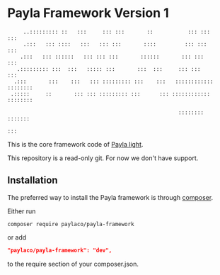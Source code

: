 Payla Framework Version 1
===========================
```
     ..::::::::: ::   :::     ::: :::       ::           ::: :::       :::
     .:::   ::: ::::   :::   ::: :::       ::::         ::: :::       :::
    .:::   ::: ::::::   ::: ::: :::       ::::::       ::: :::       :::
   .::::::::: :::  :::   ::::: :::       :::  :::     ::: :::       :::
  .:::       :::    :::   ::: ::::::::: :::    :::   ::::::::::::  ::::::::
 .:::::     ::       ::: ::: ::::::::: :::      ::: ::::::::::::  ::::::::
                                                                           
                                                      ::::::::   :::::::
                                                                    :::
```

This is the core framework code of [Payla light](https://github.com/paylaco/payla-framework#readme).

This repository is a read-only git.
For now we don't have support.

Installation
------------

The preferred way to install the Payla framework is through [composer](http://getcomposer.org/download/).

Either run

```
composer require paylaco/payla-framework
```

or add

```json
"paylaco/payla-framework": "dev",
```

to the require section of your composer.json.
